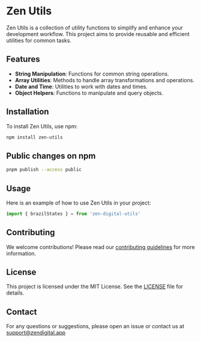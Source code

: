 # Zen Utils

Zen Utils is a collection of utility functions to simplify and enhance your development workflow. This project aims to provide reusable and efficient utilities for common tasks.

## Features

- **String Manipulation**: Functions for common string operations.
- **Array Utilities**: Methods to handle array transformations and operations.
- **Date and Time**: Utilities to work with dates and times.
- **Object Helpers**: Functions to manipulate and query objects.

## Installation

To install Zen Utils, use npm:

```bash
npm install zen-utils

```

## Public changes on npm
```bash
pnpm publish --access public
```

## Usage

Here is an example of how to use Zen Utils in your project:

```javascript
import { brazilStates } = from 'zen-digital-utils'

```

## Contributing

We welcome contributions! Please read our [contributing guidelines](CONTRIBUTING.md) for more information.

## License

This project is licensed under the MIT License. See the [LICENSE](LICENSE) file for details.

## Contact

For any questions or suggestions, please open an issue or contact us at support@zendigital.app

